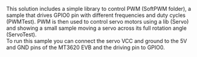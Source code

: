This solution includes a simple library to control PWM (SoftPWM folder), a sample that drives GPIO0 pin with different frequencies and duty cycles (PWMTest).
PWM is then used to control servo motors using a lib (Servo) and showing a small sample moving a servo across its full rotation angle (ServoTest).  
To run this sample you can connect the servo VCC and ground to the 5V and GND pins of the MT3620 EVB and the driving pin to GPIO0.
